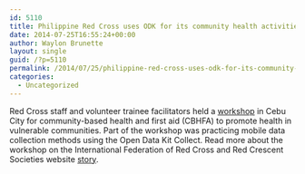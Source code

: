 ```yaml
---
id: 5110
title: Philippine Red Cross uses ODK for its community health activities
date: 2014-07-25T16:55:24+00:00
author: Waylon Brunette
layout: single
guid: /?p=5110
permalink: /2014/07/25/philippine-red-cross-uses-odk-for-its-community-health-activities/
categories:
  - Uncategorized
---
```

Red Cross staff and volunteer trainee facilitators held a [workshop](ttp://www.ifrc.org/en/news-and-media/news-stories/asia-pacific/philippines/21st-century-data-collection-takes-health-promotion-to-vulnerable-communities-in-the-philippines-66278/) in Cebu City for community-based health and first aid (CBHFA) to promote health in vulnerable communities. Part of the workshop was practicing mobile data collection methods using the Open Data Kit Collect. Read more about the workshop on the International Federation of Red Cross and Red Crescent Societies website [story](http://www.ifrc.org/en/news-and-media/news-stories/asia-pacific/philippines/21st-century-data-collection-takes-health-promotion-to-vulnerable-communities-in-the-philippines-66278/).